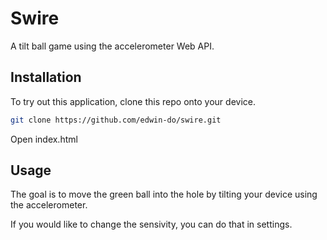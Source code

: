 # Swire

A tilt ball game using the accelerometer Web API.

## Installation

To try out this application, clone this repo onto your device. 

```bash
git clone https://github.com/edwin-do/swire.git
```
Open index.html

## Usage

The goal is to move the green ball into the hole by tilting your device using the accelerometer.

If you would like to change the sensivity, you can do that in settings. 